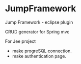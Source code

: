 # JumpFramework
Jump Framework - eclipse plugin

CRUD generator for Spring mvc

For Jee project

- make progreSQL connection.
- make authentication page.